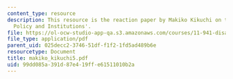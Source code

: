 ```yaml
---
content_type: resource
description: This resource is the reaction paper by Makiko Kikuchi on the topic 'Disaster
  Policy and Institutions'.
file: https://ol-ocw-studio-app-qa.s3.amazonaws.com/courses/11-941-disaster-vulnerability-and-resilience-spring-2005/99dd085a391d87e419ffe61511010b2a_makiko_kikuchi5.pdf
file_type: application/pdf
parent_uid: 025decc2-3746-51df-f1f2-1fd5ad489b6e
resourcetype: Document
title: makiko_kikuchi5.pdf
uid: 99dd085a-391d-87e4-19ff-e61511010b2a
---
```

